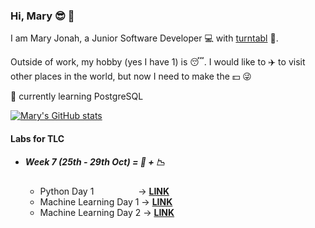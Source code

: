### Hi, Mary :sunglasses: 👋

I am Mary Jonah, a Junior Software Developer 💻 with [turntabl](https://turntabl.io/) 🏢. 

Outside of work, my hobby (yes I have 1) is 😴. I would like to ✈️ to visit other places in the world, but now I need to make the 💵 😜

🌱 currently learning PostgreSQL

[![Mary's GitHub stats](https://github-readme-stats.vercel.app/api?username=maryjonah-turntabl&hide=contribs,prs,stars,issues)](https://github.com/maryjonah-turntabl/github-readme-stats)

#### Labs for TLC
- ##### Week 7 (25th - 29th Oct) = 🐍 + 📉 
    - Python Day 1 &nbsp;&nbsp;&nbsp;&nbsp;&nbsp;&nbsp;&nbsp;&nbsp;&nbsp;&nbsp;&nbsp;&nbsp;&nbsp;&nbsp;&nbsp;&nbsp; -> **[LINK](https://github.com/maryjonah-turntabl/TurnTabl-TLC-Labs/tree/main/Week-7/Day%2002%20Labs%20-%20Python)**
    - Machine Learning Day 1 -> **[LINK](https://github.com/maryjonah-turntabl/TurnTabl-TLC-Labs/tree/main/Week-7/Day%2001%20Labs%20-%20Machine%20Learning)**
    - Machine Learning Day 2 -> **[LINK](https://github.com/maryjonah-turntabl/TurnTabl-TLC-Labs/tree/main/Week-7/Day%2002%20Labs%20-%20Machine%20Learning)**

<!--
**maryjonah-turntabl/maryjonah-turntabl** is a ✨ _special_ ✨ repository because its `README.md` (this file) appears on your GitHub profile.

Here are some ideas to get you started:

- 🔭 I’m currently working on ...
- 🌱 I’m currently learning ...
- 👯 I’m looking to collaborate on ...
- 🤔 I’m looking for help with ...
- 💬 Ask me about ...
- 📫 How to reach me: ...
- 😄 Pronouns: ...
- ⚡ Fun fact: ...
-->
